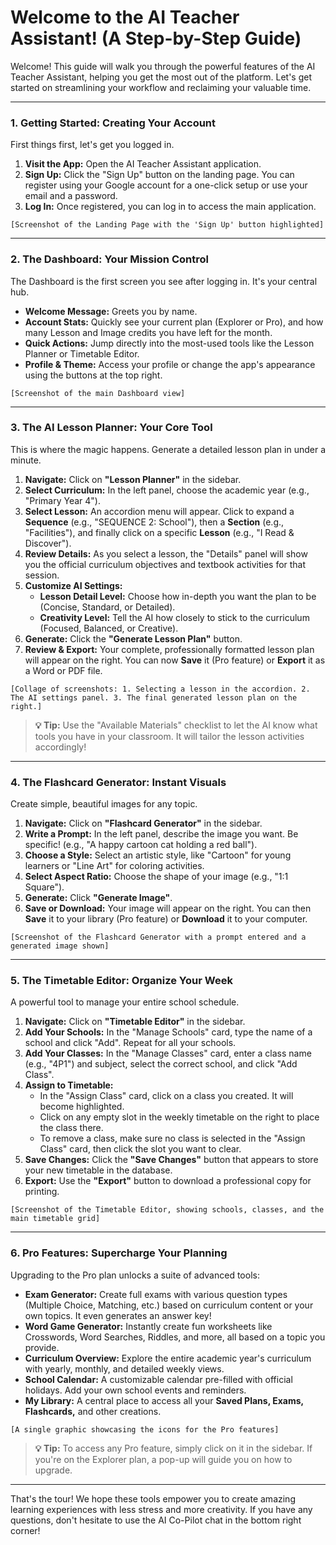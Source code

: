 # Welcome to the AI Teacher Assistant! (A Step-by-Step Guide)

Welcome! This guide will walk you through the powerful features of the AI Teacher Assistant, helping you get the most out of the platform. Let's get started on streamlining your workflow and reclaiming your valuable time.

---

### **1. Getting Started: Creating Your Account**

First things first, let's get you logged in.

1.  **Visit the App:** Open the AI Teacher Assistant application.
2.  **Sign Up:** Click the "Sign Up" button on the landing page. You can register using your Google account for a one-click setup or use your email and a password.
3.  **Log In:** Once registered, you can log in to access the main application.

`[Screenshot of the Landing Page with the 'Sign Up' button highlighted]`

---

### **2. The Dashboard: Your Mission Control**

The Dashboard is the first screen you see after logging in. It's your central hub.

*   **Welcome Message:** Greets you by name.
*   **Account Stats:** Quickly see your current plan (Explorer or Pro), and how many Lesson and Image credits you have left for the month.
*   **Quick Actions:** Jump directly into the most-used tools like the Lesson Planner or Timetable Editor.
*   **Profile & Theme:** Access your profile or change the app's appearance using the buttons at the top right.

`[Screenshot of the main Dashboard view]`

---

### **3. The AI Lesson Planner: Your Core Tool**

This is where the magic happens. Generate a detailed lesson plan in under a minute.

1.  **Navigate:** Click on **"Lesson Planner"** in the sidebar.
2.  **Select Curriculum:** In the left panel, choose the academic year (e.g., "Primary Year 4").
3.  **Select Lesson:** An accordion menu will appear. Click to expand a **Sequence** (e.g., "SEQUENCE 2: School"), then a **Section** (e.g., "Facilities"), and finally click on a specific **Lesson** (e.g., "I Read & Discover").
4.  **Review Details:** As you select a lesson, the "Details" panel will show you the official curriculum objectives and textbook activities for that session.
5.  **Customize AI Settings:**
    *   **Lesson Detail Level:** Choose how in-depth you want the plan to be (Concise, Standard, or Detailed).
    *   **Creativity Level:** Tell the AI how closely to stick to the curriculum (Focused, Balanced, or Creative).
6.  **Generate:** Click the **"Generate Lesson Plan"** button.
7.  **Review & Export:** Your complete, professionally formatted lesson plan will appear on the right. You can now **Save** it (Pro feature) or **Export** it as a Word or PDF file.

`[Collage of screenshots: 1. Selecting a lesson in the accordion. 2. The AI settings panel. 3. The final generated lesson plan on the right.]`

> **💡 Tip:** Use the "Available Materials" checklist to let the AI know what tools you have in your classroom. It will tailor the lesson activities accordingly!

---

### **4. The Flashcard Generator: Instant Visuals**

Create simple, beautiful images for any topic.

1.  **Navigate:** Click on **"Flashcard Generator"** in the sidebar.
2.  **Write a Prompt:** In the left panel, describe the image you want. Be specific! (e.g., "A happy cartoon cat holding a red ball").
3.  **Choose a Style:** Select an artistic style, like "Cartoon" for young learners or "Line Art" for coloring activities.
4.  **Select Aspect Ratio:** Choose the shape of your image (e.g., "1:1 Square").
5.  **Generate:** Click **"Generate Image"**.
6.  **Save or Download:** Your image will appear on the right. You can then **Save** it to your library (Pro feature) or **Download** it to your computer.

`[Screenshot of the Flashcard Generator with a prompt entered and a generated image shown]`

---

### **5. The Timetable Editor: Organize Your Week**

A powerful tool to manage your entire school schedule.

1.  **Navigate:** Click on **"Timetable Editor"** in the sidebar.
2.  **Add Your Schools:** In the "Manage Schools" card, type the name of a school and click "Add". Repeat for all your schools.
3.  **Add Your Classes:** In the "Manage Classes" card, enter a class name (e.g., "4P1") and subject, select the correct school, and click "Add Class".
4.  **Assign to Timetable:**
    *   In the "Assign Class" card, click on a class you created. It will become highlighted.
    *   Click on any empty slot in the weekly timetable on the right to place the class there.
    *   To remove a class, make sure no class is selected in the "Assign Class" card, then click the slot you want to clear.
5.  **Save Changes:** Click the **"Save Changes"** button that appears to store your new timetable in the database.
6.  **Export:** Use the **"Export"** button to download a professional copy for printing.

`[Screenshot of the Timetable Editor, showing schools, classes, and the main timetable grid]`

---

### **6. Pro Features: Supercharge Your Planning**

Upgrading to the Pro plan unlocks a suite of advanced tools:

*   **Exam Generator:** Create full exams with various question types (Multiple Choice, Matching, etc.) based on curriculum content or your own topics. It even generates an answer key!
*   **Word Game Generator:** Instantly create fun worksheets like Crosswords, Word Searches, Riddles, and more, all based on a topic you provide.
*   **Curriculum Overview:** Explore the entire academic year's curriculum with yearly, monthly, and detailed weekly views.
*   **School Calendar:** A customizable calendar pre-filled with official holidays. Add your own school events and reminders.
*   **My Library:** A central place to access all your **Saved Plans, Exams, Flashcards,** and other creations.

`[A single graphic showcasing the icons for the Pro features]`

> **💡 Tip:** To access any Pro feature, simply click on it in the sidebar. If you're on the Explorer plan, a pop-up will guide you on how to upgrade.

---

That's the tour! We hope these tools empower you to create amazing learning experiences with less stress and more creativity. If you have any questions, don't hesitate to use the AI Co-Pilot chat in the bottom right corner!
